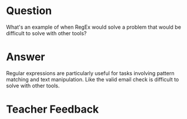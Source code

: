 # Question
What's an example of when RegEx would solve a problem that would be difficult to solve with other tools?

# Answer
Regular expressions are particularly useful for tasks involving pattern matching and text manipulation. Like the valid email check is difficult to solve with other tools.

# Teacher Feedback